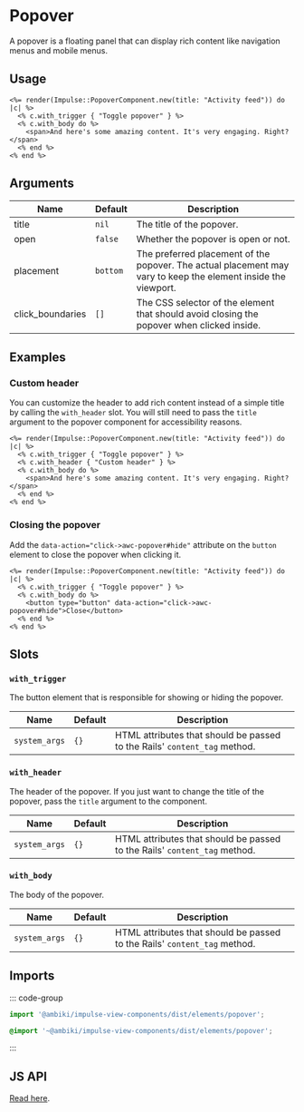 # Popover

A popover is a floating panel that can display rich content like navigation menus and mobile menus.

## Usage

```erb
<%= render(Impulse::PopoverComponent.new(title: "Activity feed")) do |c| %>
  <% c.with_trigger { "Toggle popover" } %>
  <% c.with_body do %>
    <span>And here's some amazing content. It's very engaging. Right?</span>
  <% end %>
<% end %>
```

## Arguments

| Name             | Default   | Description                                                                                                    |
| ------           | --------- | -------------                                                                                                  |
| title            | `nil`     | The title of the popover.                                                                                      |
| open             | `false`   | Whether the popover is open or not.                                                                            |
| placement        | `bottom`  | The preferred placement of the popover. The actual placement may vary to keep the element inside the viewport. |
| click_boundaries | `[]`      | The CSS selector of the element that should avoid closing the popover when clicked inside.                     |

## Examples

### Custom header

You can customize the header to add rich content instead of a simple title by calling the `with_header` slot. You will
still need to pass the `title` argument to the popover component for accessibility reasons.

```erb{3}
<%= render(Impulse::PopoverComponent.new(title: "Activity feed")) do |c| %>
  <% c.with_trigger { "Toggle popover" } %>
  <% c.with_header { "Custom header" } %>
  <% c.with_body do %>
    <span>And here's some amazing content. It's very engaging. Right?</span>
  <% end %>
<% end %>
```

### Closing the popover

Add the `data-action="click->awc-popover#hide"` attribute on the `button` element to close the popover when clicking it.

```erb{4}
<%= render(Impulse::PopoverComponent.new(title: "Activity feed")) do |c| %>
  <% c.with_trigger { "Toggle popover" } %>
  <% c.with_body do %>
    <button type="button" data-action="click->awc-popover#hide">Close</button>
  <% end %>
<% end %>
```

## Slots

### `with_trigger`

The button element that is responsible for showing or hiding the popover.

| Name          | Default   | Description                                                               |
| ------        | --------- | -------------                                                             |
| `system_args` | `{}`      | HTML attributes that should be passed to the Rails' `content_tag` method. |

### `with_header`

The header of the popover. If you just want to change the title of the popover, pass the `title` argument to
the component.

| Name          | Default   | Description                                                               |
| ------        | --------- | -------------                                                             |
| `system_args` | `{}`      | HTML attributes that should be passed to the Rails' `content_tag` method. |

### `with_body`

The body of the popover.

| Name          | Default   | Description                                                               |
| ------        | --------- | -------------                                                             |
| `system_args` | `{}`      | HTML attributes that should be passed to the Rails' `content_tag` method. |

## Imports

::: code-group
```js
import '@ambiki/impulse-view-components/dist/elements/popover';
```

```scss
@import '~@ambiki/impulse-view-components/dist/elements/popover';
```
:::

## JS API
[Read here](../js-api/popover.md).
